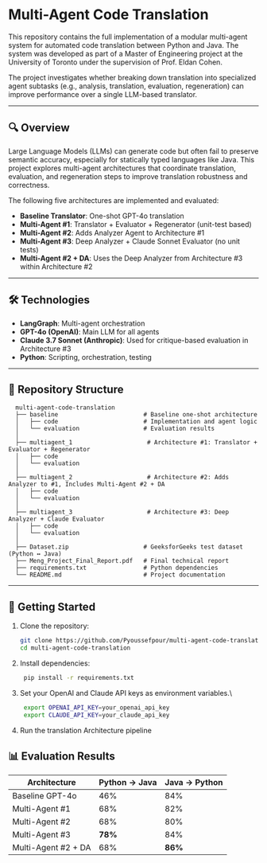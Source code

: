 # Multi-Agent Code Translation

This repository contains the full implementation of a modular multi-agent system for automated code translation between Python and Java. The system was developed as part of a Master of Engineering project at the University of Toronto under the supervision of Prof. Eldan Cohen.

The project investigates whether breaking down translation into specialized agent subtasks (e.g., analysis, translation, evaluation, regeneration) can improve performance over a single LLM-based translator.

---

## 🔍 Overview

Large Language Models (LLMs) can generate code but often fail to preserve semantic accuracy, especially for statically typed languages like Java. This project explores multi-agent architectures that coordinate translation, evaluation, and regeneration steps to improve translation robustness and correctness.

The following five architectures are implemented and evaluated:

- **Baseline Translator**: One-shot GPT-4o translation
- **Multi-Agent #1**: Translator + Evaluator + Regenerator (unit-test based)
- **Multi-Agent #2**: Adds Analyzer Agent to Architecture #1
- **Multi-Agent #3**: Deep Analyzer + Claude Sonnet Evaluator (no unit tests)
- **Multi-Agent #2 + DA**: Uses the Deep Analyzer from Architecture #3 within Architecture #2

---

## 🛠️ Technologies

- **LangGraph**: Multi-agent orchestration
- **GPT-4o (OpenAI)**: Main LLM for all agents
- **Claude 3.7 Sonnet (Anthropic)**: Used for critique-based evaluation in Architecture #3
- **Python**: Scripting, orchestration, testing

---

## 📁 Repository Structure
  ```text
    multi-agent-code-translation
    ├── baseline                        # Baseline one‑shot architecture
    │   ├── code                        # Implementation and agent logic
    │   └── evaluation                  # Evaluation results
    │
    ├── multiagent_1                     # Architecture #1: Translator + Evaluator + Regenerator
    │   ├── code  
    │   └── evaluation  
    │
    ├── multiagent_2                     # Architecture #2: Adds Analyzer to #1, Includes Multi-Agent #2 + DA
    │   ├── code  
    │   └── evaluation
    │
    ├── multiagent_3                     # Architecture #3: Deep Analyzer + Claude Evaluator
    │   ├── code
    │   └── evaluation  
    │
    ├── Dataset.zip                     # GeeksforGeeks test dataset (Python ↔ Java)
    ├── Meng_Project_Final_Report.pdf   # Final technical report
    ├── requirements.txt                # Python dependencies
    └── README.md                       # Project documentation
``` 
---

## 🚀 Getting Started

1. Clone the repository:
   ```bash
   git clone https://github.com/Pyoussefpour/multi-agent-code-translation.git
   cd multi-agent-code-translation

2. Install dependencies:
   ```bash
    pip install -r requirements.txt

3. Set your OpenAI and Claude API keys as environment variables.\
   ```bash
    export OPENAI_API_KEY=your_openai_api_key
    export CLAUDE_API_KEY=your_claude_api_key

5. Run the translation Architecture pipeline


## 📊 Evaluation Results

| Architecture         | Python → Java | Java → Python |
|----------------------|---------------|----------------|
| Baseline GPT-4o      | 46%           | 84%            |
| Multi-Agent #1       | 68%           | 82%            |
| Multi-Agent #2       | 68%           | 80%            |
| Multi-Agent #3       | **78%**       | 84%            |
| Multi-Agent #2 + DA  | 68%           | **86%**        |



